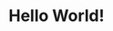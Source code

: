 <HEAD>
<SCRIPT language="JavaScript">
<!--hide

var password;
var pass1="fatihfilbadr";

password=prompt('Halaman ini hanya dapat diakses dengan password',' ');

if (password==pass1)
  alert('Password benar, klik OK untuk melanjutkan!');
else
   {
    window.location="http://meneladanibadr.infinityfreeapp.com/mohon-maaf-passwordnya-salah-nih/";
    }

//-->
</SCRIPT>
</HEAD>

<h1>Hello World!</h1>
